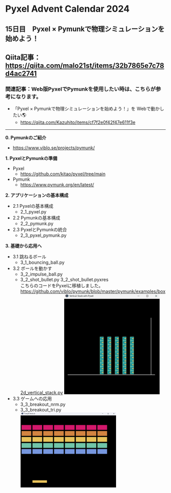 # Pyxel Advent Calendar 2024  
## 15日目　Pyxel × Pymunkで物理シミュレーションを始めよう！  
## Qiita記事：https://qiita.com/malo21st/items/32b7865e7c78d4ac2741
### 関連記事：Web版PyxelでPymunkを使用したい時は、こちらが参考になります。
- 「Pyxel × Pymunkで物理シミュレーションを始めよう！」を Webで動かしたい🌎
  - https://qiita.com/Kazuhito/items/cf7f2e0f42f47e611f3e  
---

**0. Pymunkのご紹介**
  - https://www.viblo.se/projects/pymunk/  

**1. PyxelとPymunkの準備**
  - Pyxel  
    - https://github.com/kitao/pyxel/tree/main  
  - Pymunk  
    - https://www.pymunk.org/en/latest/  

**2. アプリケーションの基本構成**  
  - 2.1 Pyxelの基本構成  
    - 2_1_pyxel.py  
  - 2.2 Pymunkの基本構成  
    - 2_2_pymunk.py  
  - 2.3 PyxelとPymunkの統合  
    - 2_3_pyxel_pymunk.py  

**3. 基礎から応用へ**  
  - 3.1 跳ねるボール  
    - 3_1_bouncing_ball.py  
  - 3.2 ボールを動かす  
    - 3_2_impulse_ball.py  
    - 3_2_shot_bullet.py  3_2_shot_bullet.pyxres  
      こちらのコードをPyxelに移植しました。  
      https://github.com/viblo/pymunk/blob/master/pymunk/examples/box2d_vertical_stack.py
      <img src="/gif/3_2_shot_bullet.gif" width="300">  
  - 3.3 ゲームへの応用  
    - 3_3_breakout_nrm.py  
    - 3_3_breakout_tri.py  
      <img src="/gif/3_3_breakout_tri.gif" width="300">
